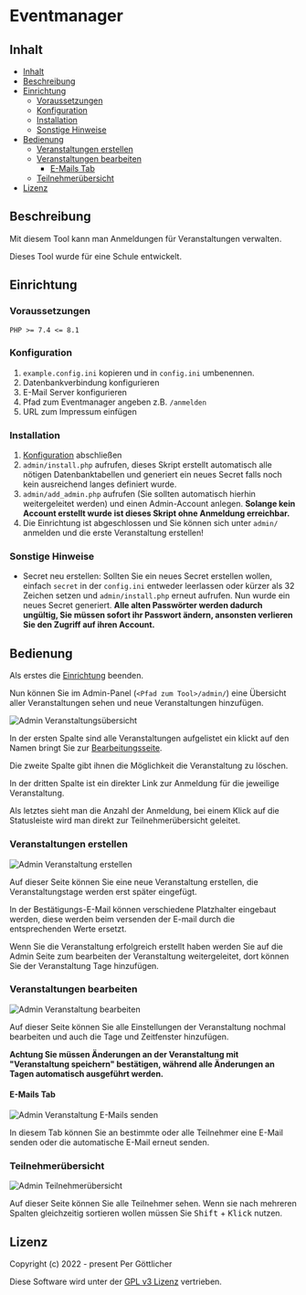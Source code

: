 # Eventmanager<!-- omit in toc -->

## Inhalt

- [Inhalt](#inhalt)
- [Beschreibung](#beschreibung)
- [Einrichtung](#einrichtung)
  - [Voraussetzungen](#voraussetzungen)
  - [Konfiguration](#konfiguration)
  - [Installation](#installation)
  - [Sonstige Hinweise](#sonstige-hinweise)
- [Bedienung](#bedienung)
  - [Veranstaltungen erstellen](#veranstaltungen-erstellen)
  - [Veranstaltungen bearbeiten](#veranstaltungen-bearbeiten)
    - [E-Mails Tab](#e-mails-tab)
  - [Teilnehmerübersicht](#teilnehmerübersicht)
- [Lizenz](#lizenz)

## Beschreibung

Mit diesem Tool kann man Anmeldungen für Veranstaltungen verwalten.

Dieses Tool wurde für eine Schule entwickelt.

## Einrichtung

### Voraussetzungen

``PHP >= 7.4 <= 8.1``

### Konfiguration

1. `example.config.ini` kopieren und in `config.ini` umbenennen.
2. Datenbankverbindung konfigurieren
3. E-Mail Server konfigurieren
4. Pfad zum Eventmanager angeben z.B. `/anmelden`
5. URL zum Impressum einfügen

### Installation

1. [Konfiguration](#konfiguration) abschließen
2. `admin/install.php` aufrufen, dieses Skript erstellt automatisch alle nötigen Datenbanktabellen und generiert ein neues Secret falls noch kein ausreichend langes definiert wurde.
3. `admin/add_admin.php` aufrufen (Sie sollten automatisch hierhin weitergeleitet werden) und einen Admin-Account anlegen. **Solange kein Account erstellt wurde ist dieses Skript ohne Anmeldung erreichbar.**
4. Die Einrichtung ist abgeschlossen und Sie können sich unter `admin/` anmelden und die erste Veranstaltung erstellen!

### Sonstige Hinweise

- Secret neu erstellen: Sollten Sie ein neues Secret erstellen wollen, einfach `secret` in der `config.ini` entweder leerlassen oder kürzer als 32 Zeichen setzen und `admin/install.php` erneut aufrufen. Nun wurde ein neues Secret generiert. **Alle alten Passwörter werden dadurch ungültig, Sie müssen sofort ihr Passwort ändern, ansonsten verlieren Sie den Zugriff auf ihren Account.**

## Bedienung

Als erstes die [Einrichtung](#einrichtung) beenden.

Nun können Sie im Admin-Panel (`<Pfad zum Tool>/admin/`) eine Übersicht aller Veranstaltungen sehen und neue Veranstaltungen hinzufügen.

![Admin Veranstaltungsübersicht](docs/admin_event_overview.png)

In der ersten Spalte sind alle Veranstaltungen aufgelistet ein klickt auf den Namen bringt Sie zur [Bearbeitungsseite](#veranstaltungen-bearbeiten).

Die zweite Spalte gibt ihnen die Möglichkeit die Veranstaltung zu löschen.

In der dritten Spalte ist ein direkter Link zur Anmeldung für die jeweilige Veranstaltung.

Als letztes sieht man die Anzahl der Anmeldung, bei einem Klick auf die Statusleiste wird man direkt zur Teilnehmerübersicht geleitet.

### Veranstaltungen erstellen

![Admin Veranstaltung erstellen](docs/create_event.png)

Auf dieser Seite können Sie eine neue Veranstaltung erstellen, die Veranstaltungstage werden erst später eingefügt.

In der Bestätigungs-E-Mail können verschiedene Platzhalter eingebaut werden, diese werden beim versenden der E-mail durch die entsprechenden Werte ersetzt.

Wenn Sie die Veranstaltung erfolgreich erstellt haben werden Sie auf die Admin Seite zum bearbeiten der Veranstaltung weitergeleitet, dort können Sie der Veranstaltung Tage hinzufügen.

### Veranstaltungen bearbeiten

![Admin Veranstaltung bearbeiten](docs/edit_event.png)

Auf dieser Seite können Sie alle Einstellungen der Veranstaltung nochmal bearbeiten und auch die Tage und Zeitfenster hinzufügen.

**Achtung Sie müssen Änderungen an der Veranstaltung mit "Veranstaltung speichern" bestätigen, während alle Änderungen an Tagen automatisch ausgeführt werden.**

#### E-Mails Tab

![Admin Veranstaltung E-Mails senden](docs/send_emails.png)

In diesem Tab können Sie an bestimmte oder alle Teilnehmer eine E-Mail senden oder die automatische E-Mail erneut senden.

### Teilnehmerübersicht

![Admin Teilnehmerübersicht](docs/participants_overview.png)

Auf dieser Seite können Sie alle Teilnehmer sehen.
Wenn sie nach mehreren Spalten gleichzeitig sortieren wollen müssen Sie <kbd>Shift</kbd> + <kbd>Klick</kbd> nutzen.

## Lizenz

Copyright (c) 2022 - present Per Göttlicher

Diese Software wird unter der [GPL v3 Lizenz](https://www.gnu.org/licenses/gpl-3.0.en.html) vertrieben.

